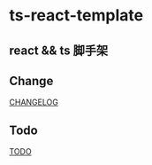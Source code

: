 # ts-react-template


## react && ts 脚手架


## Change

[CHANGELOG]('./CHANGELOG.md')

## Todo

[TODO]('./TODO.md')

